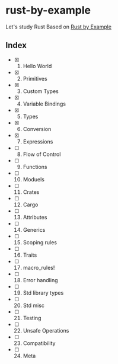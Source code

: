 # rust-by-example
Let's study Rust
Based on [Rust by Example](https://doc.rust-lang.org/stable/rust-by-example/)

## Index
- [x] 1. Hello World
- [x] 2. Primitives
- [x] 3. Custom Types
- [x] 4. Variable Bindings
- [x] 5. Types
- [x] 6. Conversion
- [x] 7. Expressions
- [ ] 8. Flow of Control
- [ ] 9. Functions
- [ ] 10. Moduels
- [ ] 11. Crates
- [ ] 12. Cargo
- [ ] 13. Attributes
- [ ] 14. Generics
- [ ] 15. Scoping rules
- [ ] 16. Traits
- [ ] 17. macro_rules!
- [ ] 18. Error handling
- [ ] 19. Std library types
- [ ] 20. Std misc
- [ ] 21. Testing
- [ ] 22. Unsafe Operations
- [ ] 23. Compatibility
- [ ] 24. Meta
